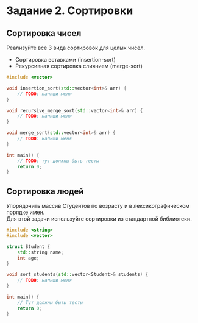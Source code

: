# Задание 2. Сортировки

## Сортировка чисел

Реализуйте все 3 вида сортировок для целых чисел.

- Сортировка вставками (insertion-sort)
- Рекурсивная сортировка слиянием (merge-sort)

```cpp
#include <vector>

void insertion_sort(std::vector<int>& arr) {
    // TODO: напиши меня
}

void recursive_merge_sort(std::vector<int>& arr) {
    // TODO: напиши меня
}

void merge_sort(std::vector<int>& arr) {
    // TODO: напиши меня
}

int main() {
    // TODO: тут должны быть тесты
    return 0;
}
```

## Сортировка людей

Упорядочить массив Студентов по возрасту и в лексикографическом порядке имен.  
Для этой задачи используйте сортировки из стандартной библиотеки.

```cpp
#include <string>
#include <vector>

struct Student {
    std::string name;
    int age;
}

void sort_students(std::vector<Student>& students) {
    // TODO: напиши меня
}

int main() {
    // Тут должны быть тесты
    return 0;
}
```
